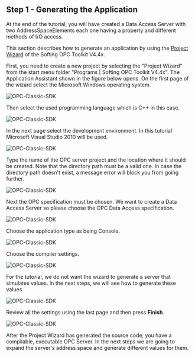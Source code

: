 ## **Step 1 - Generating the Application**

At the end of the tutorial, you will have created a Data Access Server with two AddressSpaceElements each one having a property and different methods of I/O access.

This section describes how to generate an application by using the [Project Wizard](c2dd4578-aa68-4ba7-bf5b-4da879baaa29.htm) of the Softing OPC Toolkit V4.4x.

First, you need to create a new project by selecting the "Project Wizard" from the start menu folder "Programs | Softing OPC Toolkit V4.4x". The Application Assistant shown in the figure below opens. On the first page of the wizard select the Microsoft Windows operating system.

![OPC-Classic-SDK](https://github.com/SoftingIndustrial/OPC-Classic-SDK/raw/main/documentation_pics/OPCWizard_OS.png)

Then select the used programming language which is C++ in this case.

![OPC-Classic-SDK](https://github.com/SoftingIndustrial/OPC-Classic-SDK/raw/main/documentation_pics/OPCWizard_PL.png)

In the next page select the development environment. In this tutorial Microsoft Visual Studio 2010 will be used.

![OPC-Classic-SDK](https://github.com/SoftingIndustrial/OPC-Classic-SDK/raw/main/documentation_pics/OPCWizard_DE.png)

Type the name of the OPC server project and the location where it should be created. Note that the directory path must be a valid one. In case the directory path doesn't exist, a message error will block you from going further.

![OPC-Classic-SDK](https://github.com/SoftingIndustrial/OPC-Classic-SDK/raw/main/documentation_pics/OPCWizard_L.png)

Next the OPC specification must be chosen. We want to create a Data Access Server so please choose the OPC Data Access specification.

![OPC-Classic-SDK](https://github.com/SoftingIndustrial/OPC-Classic-SDK/raw/main/documentation_pics/OPCWizard_Step5.png)

Choose the application type as being Console.

![OPC-Classic-SDK](https://github.com/SoftingIndustrial/OPC-Classic-SDK/raw/main/documentation_pics/OPCWizard_Server_AE_Step6.PNG)

Choose the compiler settings.

![OPC-Classic-SDK](https://github.com/SoftingIndustrial/OPC-Classic-SDK/raw/main/documentation_pics/OPCWizard_Step7.png)

For the tutorial, we do not want the wizard to generate a server that simulates values. In the next steps, we will see how to generate these values.

![OPC-Classic-SDK](https://github.com/SoftingIndustrial/OPC-Classic-SDK/raw/main/documentation_pics/OPCWizard_Step8.png)

Review all the settings using the last page and then press **Finish**.

![OPC-Classic-SDK](https://github.com/SoftingIndustrial/OPC-Classic-SDK/raw/main/documentation_pics/OPCWizard_Step9.png)

After the Project Wizard has generated the source code, you have a compilable, executable OPC Server. In the next steps we are going to expand the server's address space and generate different values for them.